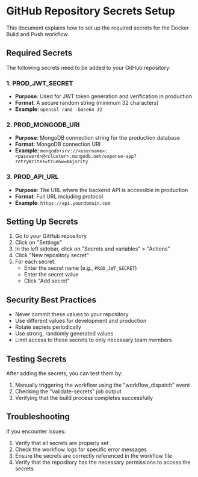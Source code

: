 # GitHub Repository Secrets Setup

This document explains how to set up the required secrets for the Docker Build and Push workflow.

## Required Secrets

The following secrets need to be added to your GitHub repository:

### 1. PROD_JWT_SECRET

- **Purpose**: Used for JWT token generation and verification in production
- **Format**: A secure random string (minimum 32 characters)
- **Example**: `openssl rand -base64 32`

### 2. PROD_MONGODB_URI

- **Purpose**: MongoDB connection string for the production database
- **Format**: MongoDB connection URI
- **Example**: `mongodb+srv://<username>:<password>@<cluster>.mongodb.net/expense-app?retryWrites=true&w=majority`

### 3. PROD_API_URL

- **Purpose**: The URL where the backend API is accessible in production
- **Format**: Full URL including protocol
- **Example**: `https://api.yourdomain.com`

## Setting Up Secrets

1. Go to your GitHub repository
2. Click on "Settings"
3. In the left sidebar, click on "Secrets and variables" > "Actions"
4. Click "New repository secret"
5. For each secret:
   - Enter the secret name (e.g., `PROD_JWT_SECRET`)
   - Enter the secret value
   - Click "Add secret"

## Security Best Practices

- Never commit these values to your repository
- Use different values for development and production
- Rotate secrets periodically
- Use strong, randomly generated values
- Limit access to these secrets to only necessary team members

## Testing Secrets

After adding the secrets, you can test them by:

1. Manually triggering the workflow using the "workflow_dispatch" event
2. Checking the "validate-secrets" job output
3. Verifying that the build process completes successfully

## Troubleshooting

If you encounter issues:

1. Verify that all secrets are properly set
2. Check the workflow logs for specific error messages
3. Ensure the secrets are correctly referenced in the workflow file
4. Verify that the repository has the necessary permissions to access the secrets
